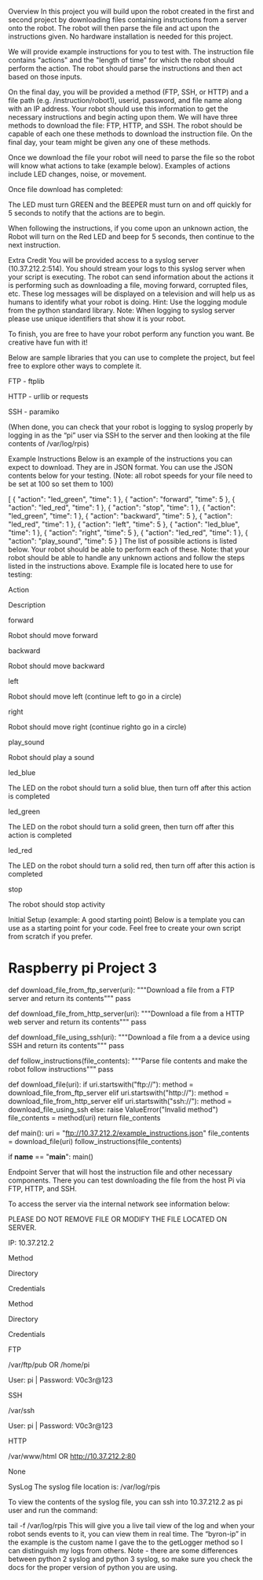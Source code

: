 Overview
In this project you will build upon the robot created in the first and second project by downloading files containing instructions from a server onto the robot. The robot will then parse the file and act upon the instructions given. No hardware installation is needed for this project.

We will provide example instructions for you to test with. The instruction file contains "actions" and the "length of time" for which the robot should perform the action. The robot should parse the instructions and then act based on those inputs.

On the final day, you will be provided a method (FTP, SSH, or HTTP) and a file path (e.g. /instruction/robot1), userid, password, and file name along with an IP address. Your robot should use this information to get the necessary instructions and begin acting upon them. We will have three methods to download the file: FTP, HTTP, and SSH. The robot should be capable of each one these methods to download the instruction file. On the final day, your team might be given any one of these methods.

Once we download the file your robot will need to parse the file so the robot will know what actions to take (example below).  Examples of actions include LED changes, noise, or movement.

Once file download has completed:

The LED must turn GREEN and the BEEPER must turn on and off quickly for 5 seconds to notify that the actions are to begin. 

When following the instructions, if you come upon an unknown action, the Robot will turn on the Red LED and beep for 5 seconds, then continue to the next instruction. 

Extra Credit
You will be provided access to a syslog server (10.37.212.2:514). You should stream your logs to this syslog server when your script is executing.  The robot can send information about the actions it is performing such as downloading a file, moving forward, corrupted files, etc. These log messages will be displayed on a television and will help us as humans to identify what your robot is doing. Hint: Use the logging module from the python standard library. Note: When logging to syslog server please use unique identifiers that show it is your robot.

To finish, you are free to have your robot perform any function you want. Be creative have fun with it!

Below are sample libraries that you can use to complete the project, but feel free to explore other ways to complete it.

FTP - ftplib

HTTP - urllib or requests

SSH - paramiko

(When done, you can check that your robot is logging to syslog properly by logging in as the “pi” user via SSH to the server and then looking at the file contents of /var/log/rpis)

Example Instructions
Below is an example of the instructions you can expect to download. They are in JSON format. You can use the JSON contents below for your testing. (Note: all robot speeds for your file need to be set at 100 so set them to 100)


[
  {
    "action": "led_green",
    "time": 1
  },
  {
    "action": "forward",
    "time": 5
  },
  {
    "action": "led_red",
    "time": 1
  },
  {
    "action": "stop",
    "time": 1
  },
  {
    "action": "led_green",
    "time": 1
  },
  {
    "action": "backward",
    "time": 5
  },
  {
    "action": "led_red",
    "time": 1
  },
  {
    "action": "left",
    "time": 5
  },
  {
    "action": "led_blue",
    "time": 1
  },
  {
    "action": "right",
    "time": 5
  },
  {
    "action": "led_red",
    "time": 1
  },
  {
    "action": "play_sound",
    "time": 5
  }
]
The list of possible actions is listed below. Your robot should be able to perform each of these. Note: that your robot should be able to handle any unknown actions and follow the steps listed in the instructions above. Example file is located here to use for testing: 

Action

Description

forward

Robot should move forward

backward

Robot should move backward

left

Robot should move left (continue left to go in a circle)

right

Robot should move right (continue righto go in a circle)

play_sound

Robot should play a sound

led_blue

The LED on the robot should turn a solid blue, then turn off after this action is completed

led_green

The LED on the robot should turn a solid green, then turn off after this action is completed

led_red

The LED on the robot should turn a solid red, then turn off after this action is completed

stop

The robot should stop activity

Initial Setup (example: A good starting point)
Below is a template you can use as a starting point for your code. Feel free to create your own script from scratch if you prefer.


# Raspberry pi Project 3
 
def download_file_from_ftp_server(uri):
    """Download a file from a FTP server and return its contents"""
    pass
 
 
def download_file_from_http_server(uri):
    """Download a file from a HTTP web server and return its contents"""
    pass
 
 
def download_file_using_ssh(uri):
    """Download a file from a a device using SSH and return its contents"""
    pass
 
 
def follow_instructions(file_contents):
    """Parse file contents and make the robot follow instructions"""
    pass
 
 
def download_file(uri):
    if uri.startswith("ftp://"):
        method = download_file_from_ftp_server
    elif uri.startswith("http://"):
        method = download_file_from_http_server
    elif uri.startswith("ssh://"):
        method = download_file_using_ssh
    else:
        raise ValueError("Invalid method")
    file_contents = method(uri)
    return file_contents
 
 
def main():
    uri = "ftp://10.37.212.2/example_instructions.json"
    file_contents = download_file(uri)
    follow_instructions(file_contents)
 
if __name__ == "__main__":
    main()

Endpoint
Server that will host the instruction file and other necessary components. There you can test downloading the file from the host Pi via FTP, HTTP, and SSH.

To access the server via the internal network see information below:

PLEASE DO NOT REMOVE FILE OR MODIFY THE FILE LOCATED ON SERVER.

IP: 10.37.212.2

Method

Directory

Credentials

Method

Directory

Credentials

FTP

/var/ftp/pub OR /home/pi

User: pi | Password: V0c3r@123

SSH

/var/ssh

User: pi | Password: V0c3r@123

HTTP

/var/www/html OR http://10.37.212.2:80

None

 

SysLog
The syslog file location is: /var/log/rpis

To view the contents of the syslog file, you can ssh into 10.37.212.2 as pi user and run the command:


tail -f /var/log/rpis
This will give you a live tail view of the log and when your robot sends events to it, you can view them in real time. The “byron-ip” in the example is the custom name I gave the to the getLogger method so I can distinguish my logs from others. Note - there are some differences between python 2 syslog and python 3 syslog, so make sure you check the docs for the proper version of python you are using.

